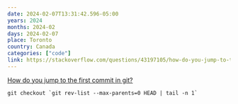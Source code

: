 ```yaml
---
date: 2024-02-07T13:31:42.596-05:00
years: 2024
months: 2024-02
days: 2024-02-07
place: Toronto
country: Canada
categories: ["code"]
link: https://stackoverflow.com/questions/43197105/how-do-you-jump-to-the-first-commit-in-git
---
```

[How do you jump to the first commit in git?](https://stackoverflow.com/questions/43197105/how-do-you-jump-to-the-first-commit-in-git)

```
git checkout `git rev-list --max-parents=0 HEAD | tail -n 1`
```
